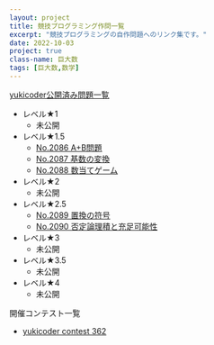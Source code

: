 ```yaml
---
layout: project
title: 競技プログラミング作問一覧
excerpt: "競技プログラミングの自作問題へのリンク集です。"
date: 2022-10-03
project: true
class-name: 巨大数
tags: [巨大数,数学]
---
```



[yukicoder公開済み問題一覧](https://yukicoder.me/users/5376/problems)

- レベル★1
  - 未公開
- レベル★1.5
  - [No.2086 A+B問題](https://yukicoder.me/problems/no/2086)
  - [No.2087 基数の変換](https://yukicoder.me/problems/no/2087)
  - [No.2088 数当てゲーム](https://yukicoder.me/problems/no/2088)
- レベル★2
  - 未公開
- レベル★2.5
  - [No.2089 置換の符号](https://yukicoder.me/problems/no/2089)
  - [No.2090 否定論理積と充足可能性](https://yukicoder.me/problems/no/2090)
- レベル★3
  - 未公開
- レベル★3.5
  - 未公開
- レベル★4
  - 未公開

開催コンテスト一覧
- [yukicoder contest 362](https://yukicoder.me/contests/405)
